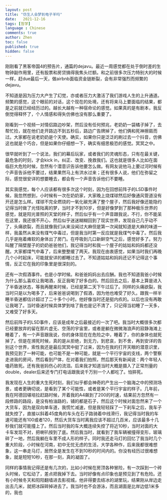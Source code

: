 ```yaml
---
layout: post
title: "仿生人会梦到电子羊吗"
date:   2021-12-16
tags: [哲学]
language : Chinese
comments: true
author: Zhen
toc: false
published: true
hidden: false
---
```

刚刚看了黑客帝国4的预告片，通篇的dejavu。最近一周感觉都在处于倒时差的生物钟副作用里，还有股票和房贷搞得我焦头烂额。和之前很多次压力特别大的时候一样，赶due最后一天，做airbnb面临资金链断裂，会有非常强烈而频繁的dejavu。

不知道是因为压力大产生了幻觉，亦或者压力大激活了我们游戏人生的上升通道。频繁的感觉，这个眼前的对话，这个现在的处境，还有将来马上要面临的结果，都是之前就已经经历过的。越长大越有一种宿命论的感觉。如果真的是有剧本，我反倒觉得释怀了，个人情感和得失仿佛也没有那么重要了。

刚看到一个视频一对情侣路边吵架，然后没有任何预兆，老奶奶一袋橘子掉了，去帮忙捡，就在他们走开路边不到五秒后，路边广告牌掉了，他们俩和死神擦肩而过。大家都在说老奶奶是个天使。确实，如果你只是泛泛的刷过去一个抖音，仿佛这也就是个巧合，但是如果你仔细想一下，确实有细思极恐的感觉。冥冥之中。

很早就听到了一个说法，我们的幕后玩家，或者我们的灵魂形态，只有在最关键，最危急的时刻，才会kick in，纠正、改变、挽救我们。这也就是很多人比如在面临巨大危险时候，忽然有个潜意识告诉他要怎么做。有网友说他马上要过河时候有个声音告诉他不要过，结果果然马上有洪水过来；还有很多人说，他们在弥留之际，感觉很安详的想要睡去，都会有一个声音告诉他们不要睡。

其实我感觉，每个人应该都有很多次这个时刻，因为在回想前阵子的LSD事件时候，我忽然想到，小时候有一次在奶奶家，大家晚上烧煤球然后好像通风管道没有开还是怎么样。煤球不完全燃烧的一氧化碳充满了整个屋子，然后我好像还能隐约记得当时做了光怪陆离的梦，当时才不到10岁，但是好像梦到了那种极乐世界的感觉，就是阳光普照的天堂的样子，然后似乎有一个声音跟我说，不行，你不能呆在这里，我还很不开心，然后似乎迷迷糊糊回到了现实世界，发现自己几乎动不了，头痛欲裂，而且就像我们从来没闻过大麻但是第一次闻就知道是大麻的味道一样，我虽然从来没有煤气中毒过，但是我当时第一反应就是我煤气中毒了。然后我几乎是拖着瘫软的身体出了房门。在呼吸到几口新鲜空气之后，感觉好多了。努力叫醒了隔壁屋子的奶奶爸爸他们，我记得当时和我一个屋子的姑姑和妈妈都还没醒。大家都煤气中毒了，后来整整缓了两天。我现在由衷感觉，如果当时我们再晚几个小时起床，可能就安详的都睡过去了。不知道姑姑和妈妈还记不记得这个事情，反正它在我的印象里是很深刻的。

还有一次假酒事件。也是小学时候。和爸爸妈妈出去应酬。我也不知道我爸小时候为什么那么喜欢让我喝酒，反正我喝了好多白的。然后回去之后，基本上算是进入了半昏迷状态，等我再醒来时候，已经是第二天下午过后了。同样的头痛欲裂，我当时只是以为喝多了，后来爸爸说喝到了假酒，因为他也难受了好久。跟我一样半睡半昏迷都估计超过了二十多个小时。他好像当时还是挺内疚的。以后也没有再敢让我喝了。当时昏迷时候具体梦到啥了我也是记不清了，只记得当初睡了一天多，又难受了好多天。

然后前阵子的LSD事件，应该是成年之后最接近的一次了吧。我当时大概很多次都已经要放弃的留在那片虚无、空荡的宇宙里，或者是躺在微微海浪声的寂静海滩上睡着了，有一个声音跟我说，你的身体现在在危险之中，睡着了，你的身体也就死掉了。但是在濒死时候，真的是从拒绝，到无力，到悲哀，到不舍，再到安详的告别这个世界，索性我还是最后冥冥中挺了过来，因为在我的打开天眼的潜意识里，我预见到了一种可能，也可能不是一种可能，就是一个平行宇宙的支线，两个警察走进我的房间，然后看到尸体，在对着我们拍照，然后那天有新闻说：两个年轻人嗑药致死。还有我爸妈伤心的流泪。后来我才知道当时大概是摄入了正常剂量的double，dealer后来还专门打电话跟我说千万别一个人都吃了。怕猝死。

我发现在人生的重大生死时刻，我们似乎都会神奇的产生出一个脑海之中的预测场景，或者更确切说，是看到了某个可能性，或者是某个平行宇宙的样子。几年前，我在阿德回堪培拉赶路时候，开着我的A4飙到了200的时速，结果前方忽然有一段修路的路段，是没有柏油路的，铺的都是石子，然后这个时候对面忽然来了一个大货车，因为是双向单车道，我慌忙减速，但是我轻轻踩了一下刹车之后，我车子就失控了，直接以斜着45度角的车头在石子路骑着中线滑行，我记得当时我的车速可能还有100或者120，然后大货车当时离我应该不超过几百米，应该最多十几秒我们就可能撞上了。然后当时我的车大概连续失控了将近10秒，当时对面的大卡车发现不对，把喇叭按到了底。然后我当时，就看到了我车辆被撞得变形，玻璃碎了一地，然后我躺在车里不成人形的样子。同时我还走马灯的回忆了我当时几个重大阶段，小时候在河南，初中无忧无虑的生活，大学各种作，后来我都很难想象，这一串走马灯，居然全是发生在不到10秒的时间内的。你没有经历过很难想象，就是短短10秒，在那一刻，真的凝固了。

同样的事情我记得还是有几次的，比如小时候在房顶各种冒险，有一次踩到一个砖头时候，它松动了，差点把我掉下去。当时好像有点印象也是预见到了有危险。还有小时候冬天和阳阳翻墙进去影视城，他非得要去结冰的湖里玩，结果刚从岸边走出去几米，就把冰踩碎掉进去了。我当时也不会游泳，而且湖面是比岸边低1米多的，我也
<!--stackedit_data:
eyJoaXN0b3J5IjpbLTE4OTcyODE4NzUsMTE5Mzk2OTQ2Nl19
-->